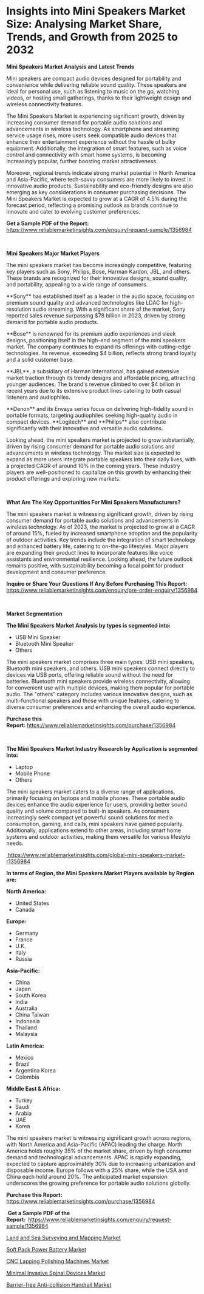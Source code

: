 <p><h1>Insights into Mini Speakers Market Size: Analysing Market Share, Trends, and Growth from 2025 to 2032</h1></p><p><strong>Mini Speakers Market Analysis and Latest Trends</strong></p>
<p><p>Mini speakers are compact audio devices designed for portability and convenience while delivering reliable sound quality. These speakers are ideal for personal use, such as listening to music on the go, watching videos, or hosting small gatherings, thanks to their lightweight design and wireless connectivity features.</p><p>The Mini Speakers Market is experiencing significant growth, driven by increasing consumer demand for portable audio solutions and advancements in wireless technology. As smartphone and streaming service usage rises, more users seek compatible audio devices that enhance their entertainment experience without the hassle of bulky equipment. Additionally, the integration of smart features, such as voice control and connectivity with smart home systems, is becoming increasingly popular, further boosting market attractiveness.</p><p>Moreover, regional trends indicate strong market potential in North America and Asia-Pacific, where tech-savvy consumers are more likely to invest in innovative audio products. Sustainability and eco-friendly designs are also emerging as key considerations in consumer purchasing decisions. The Mini Speakers Market is expected to grow at a CAGR of 4.5% during the forecast period, reflecting a promising outlook as brands continue to innovate and cater to evolving customer preferences.</p></p>
<p><strong>Get a Sample PDF of the Report:&nbsp;</strong> <a href="https://www.reliablemarketinsights.com/enquiry/request-sample/1356984?utm_campaign=2129&utm_medium=2&utm_source=Github&utm_content=ia&utm_term=05022025&utm_id=mini-speakers">https://www.reliablemarketinsights.com/enquiry/request-sample/1356984</a></p>
<p>&nbsp;</p>
<p><strong>Mini Speakers Major Market Players</strong></p>
<p><p>The mini speakers market has become increasingly competitive, featuring key players such as Sony, Philips, Bose, Harman Kardon, JBL, and others. These brands are recognized for their innovative designs, sound quality, and portability, appealing to a wide range of consumers.</p><p>**Sony** has established itself as a leader in the audio space, focusing on premium sound quality and advanced technologies like LDAC for high-resolution audio streaming. With a significant share of the market, Sony reported sales revenue surpassing $78 billion in 2023, driven by strong demand for portable audio products.</p><p>**Bose** is renowned for its premium audio experiences and sleek designs, positioning itself in the high-end segment of the mini speakers market. The company continues to expand its offerings with cutting-edge technologies. Its revenue, exceeding $4 billion, reflects strong brand loyalty and a solid customer base.</p><p>**JBL**, a subsidiary of Harman International, has gained extensive market traction through its trendy designs and affordable pricing, attracting younger audiences. The brand's revenue climbed to over $4 billion in recent years due to its extensive product lines catering to both casual listeners and audiophiles.</p><p>**Denon** and its Envaya series focus on delivering high-fidelity sound in portable formats, targeting audiophiles seeking high-quality audio in compact devices. **Logitech** and **Philips** also contribute significantly with their innovative and versatile audio solutions.</p><p>Looking ahead, the mini speakers market is projected to grow substantially, driven by rising consumer demand for portable audio solutions and advancements in wireless technology. The market size is expected to expand as more users integrate portable speakers into their daily lives, with a projected CAGR of around 10% in the coming years. These industry players are well-positioned to capitalize on this growth by enhancing their product offerings and exploring new markets.</p></p>
<p>&nbsp;</p>
<p><strong>What Are The Key Opportunities For Mini Speakers Manufacturers?</strong></p>
<p><p>The mini speakers market is witnessing significant growth, driven by rising consumer demand for portable audio solutions and advancements in wireless technology. As of 2023, the market is projected to grow at a CAGR of around 15%, fueled by increased smartphone adoption and the popularity of outdoor activities. Key trends include the integration of smart technology and enhanced battery life, catering to on-the-go lifestyles. Major players are expanding their product lines to incorporate features like voice assistants and environmental resilience. Looking ahead, the future outlook remains positive, with sustainability becoming a focal point for product development and consumer preference.</p></p>
<p><strong>Inquire or Share Your Questions If Any Before Purchasing This Report:</strong> <a href="https://www.reliablemarketinsights.com/enquiry/pre-order-enquiry/1356984?utm_campaign=2129&utm_medium=2&utm_source=Github&utm_content=ia&utm_term=05022025&utm_id=mini-speakers">https://www.reliablemarketinsights.com/enquiry/pre-order-enquiry/1356984</a></p>
<p>&nbsp;</p>
<p><strong>Market Segmentation</strong></p>
<p><strong>The Mini Speakers Market Analysis by types is segmented into:</strong></p>
<p><ul><li>USB Mini Speaker</li><li>Bluetooth Mini Speaker</li><li>Others</li></ul></p>
<p><p>The mini speakers market comprises three main types: USB mini speakers, Bluetooth mini speakers, and others. USB mini speakers connect directly to devices via USB ports, offering reliable sound without the need for batteries. Bluetooth mini speakers provide wireless connectivity, allowing for convenient use with multiple devices, making them popular for portable audio. The "others" category includes various innovative designs, such as multi-functional speakers and those with unique features, catering to diverse consumer preferences and enhancing the overall audio experience.</p></p>
<p><strong>Purchase this Report:&nbsp;</strong><a href="https://www.reliablemarketinsights.com/purchase/1356984?utm_campaign=2129&utm_medium=2&utm_source=Github&utm_content=ia&utm_term=05022025&utm_id=mini-speakers">https://www.reliablemarketinsights.com/purchase/1356984</a></p>
<p>&nbsp;</p>
<p><strong>The Mini Speakers Market Industry Research by Application is segmented into:</strong></p>
<p><ul><li>Laptop</li><li>Mobile Phone</li><li>Others</li></ul></p>
<p><p>The mini speakers market caters to a diverse range of applications, primarily focusing on laptops and mobile phones. These portable audio devices enhance the audio experience for users, providing better sound quality and volume compared to built-in speakers. As consumers increasingly seek compact yet powerful sound solutions for media consumption, gaming, and calls, mini speakers have gained popularity. Additionally, applications extend to other areas, including smart home systems and outdoor activities, making them versatile for various lifestyle needs.</p></p>
<p><a href="https://www.reliablemarketinsights.com/global-mini-speakers-market-r1356984?utm_campaign=2129&utm_medium=2&utm_source=Github&utm_content=ia&utm_term=05022025&utm_id=mini-speakers">&nbsp;https://www.reliablemarketinsights.com/global-mini-speakers-market-r1356984</a></p>
<p><strong>In terms of Region, the Mini Speakers Market Players available by Region are:</strong></p>
<p>
    <p> <strong> North America: </strong>
        <ul>
            <li>United States</li>
            <li>Canada</li>
        </ul>
        </p> 
    <p> <strong> Europe: </strong>
        <ul>
            <li>Germany</li>
            <li>France</li>
            <li>U.K.</li>
            <li>Italy</li>
            <li>Russia</li>
        </ul>
        </p> 
    <p> <strong> Asia-Pacific: </strong>
        <ul>
            <li>China</li>
            <li>Japan</li>
            <li>South Korea</li>
            <li>India</li>
            <li>Australia</li>
            <li>China Taiwan</li>
            <li>Indonesia</li>
            <li>Thailand</li>
            <li>Malaysia</li>
        </ul>
        </p> 
    <p> <strong> Latin America: </strong>
        <ul>
            <li>Mexico</li>
            <li>Brazil</li>
            <li>Argentina Korea</li>
            <li>Colombia</li>
        </ul>
        </p> 
    <p> <strong> Middle East & Africa: </strong>
        <ul>
            <li>Turkey</li>
            <li>Saudi</li>
            <li>Arabia</li>
            <li>UAE</li>
            <li>Korea</li>
        </ul>
    </p>
    </p>
<p><p>The mini speakers market is witnessing significant growth across regions, with North America and Asia-Pacific (APAC) leading the charge. North America holds roughly 35% of the market share, driven by high consumer demand and technological advancements. APAC is rapidly expanding, expected to capture approximately 30% due to increasing urbanization and disposable income. Europe follows with a 25% share, while the USA and China each hold around 20%. The anticipated market expansion underscores the growing preference for portable audio solutions globally.</p></p>
<p><strong>Purchase this Report: </strong><a href="https://www.reliablemarketinsights.com/purchase/1356984?utm_campaign=2129&utm_medium=2&utm_source=Github&utm_content=ia&utm_term=05022025&utm_id=mini-speakers">https://www.reliablemarketinsights.com/purchase/1356984</a></p>
<p>&nbsp;<strong>Get a Sample PDF of the Report:&nbsp;&nbsp;</strong><a href="https://www.reliablemarketinsights.com/enquiry/request-sample/1356984?utm_campaign=2129&utm_medium=2&utm_source=Github&utm_content=ia&utm_term=05022025&utm_id=mini-speakers">https://www.reliablemarketinsights.com/enquiry/request-sample/1356984</a></p>
<p><strong></strong></p>
<p><p><a href="https://www.linkedin.com/pulse/land-sea-surveying-mapping-market-from-20252032-in-depth-edd9f?utm_campaign=2129&utm_medium=2&utm_source=Github&utm_content=ia&utm_term=05022025&utm_id=mini-speakers">Land and Sea Surveying and Mapping Market</a></p><p><a href="https://www.linkedin.com/pulse/navigating-global-soft-pack-power-battery-market-from-uvvlf?utm_campaign=2129&utm_medium=2&utm_source=Github&utm_content=ia&utm_term=05022025&utm_id=mini-speakers">Soft Pack Power Battery Market</a></p><p><a href="https://www.linkedin.com/pulse/deep-dive-cnc-lapping-polishing-machines-market-itstrends-segmentation-t9l4f?utm_campaign=2129&utm_medium=2&utm_source=Github&utm_content=ia&utm_term=05022025&utm_id=mini-speakers">CNC Lapping Polishing Machines Market</a></p><p><a href="https://www.linkedin.com/pulse/trend-analysis-minimal-invasive-spinal-devices-market-expected-blesf?utm_campaign=2129&utm_medium=2&utm_source=Github&utm_content=ia&utm_term=05022025&utm_id=mini-speakers">Minimal Invasive Spinal Devices Market</a></p><p><a href="https://www.linkedin.com/pulse/projected-growth-revenue-barrier-free-anti-collision-handrail-hiusf?utm_campaign=2129&utm_medium=2&utm_source=Github&utm_content=ia&utm_term=05022025&utm_id=mini-speakers">Barrier-free Anti-collision Handrail Market</a></p></p>